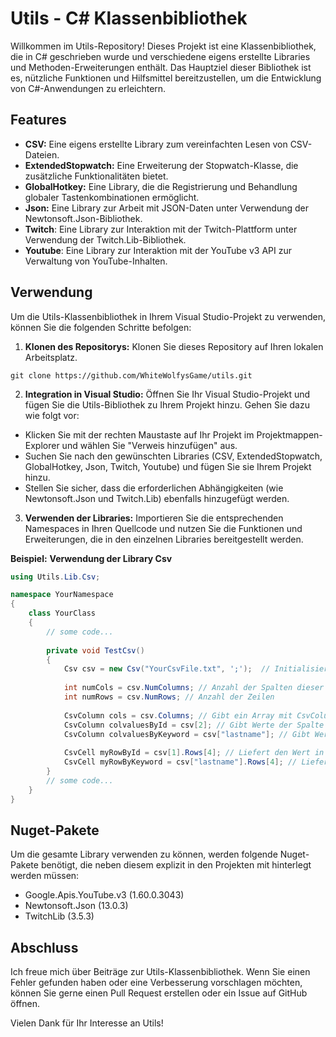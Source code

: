 # Utils - C# Klassenbibliothek
Willkommen im Utils-Repository! Dieses Projekt ist eine Klassenbibliothek, die in C# geschrieben wurde und verschiedene eigens erstellte Libraries und Methoden-Erweiterungen enthält. Das Hauptziel dieser Bibliothek ist es, nützliche Funktionen und Hilfsmittel bereitzustellen, um die Entwicklung von C#-Anwendungen zu erleichtern.

## Features
* **CSV:** Eine eigens erstellte Library zum vereinfachten Lesen von CSV-Dateien.
* **ExtendedStopwatch:** Eine Erweiterung der Stopwatch-Klasse, die zusätzliche Funktionalitäten bietet.
* **GlobalHotkey:** Eine Library, die die Registrierung und Behandlung globaler Tastenkombinationen ermöglicht.
* **Json:** Eine Library zur Arbeit mit JSON-Daten unter Verwendung der Newtonsoft.Json-Bibliothek.
* **Twitch**: Eine Library zur Interaktion mit der Twitch-Plattform unter Verwendung der Twitch.Lib-Bibliothek.
* **Youtube**: Eine Library zur Interaktion mit der YouTube v3 API zur Verwaltung von YouTube-Inhalten.


## Verwendung

Um die Utils-Klassenbibliothek in Ihrem Visual Studio-Projekt zu verwenden, können Sie die folgenden Schritte befolgen:

1. **Klonen des Repositorys:** Klonen Sie dieses Repository auf Ihren lokalen Arbeitsplatz.

```
git clone https://github.com/WhiteWolfysGame/utils.git
```

2. **Integration in Visual Studio:** Öffnen Sie Ihr Visual Studio-Projekt und fügen Sie die Utils-Bibliothek zu Ihrem Projekt hinzu. Gehen Sie dazu wie folgt vor:
- Klicken Sie mit der rechten Maustaste auf Ihr Projekt im Projektmappen-Explorer und wählen Sie "Verweis hinzufügen" aus.
- Suchen Sie nach den gewünschten Libraries (CSV, ExtendedStopwatch, GlobalHotkey, Json, Twitch, Youtube) und fügen Sie sie Ihrem Projekt hinzu.
- Stellen Sie sicher, dass die erforderlichen Abhängigkeiten (wie Newtonsoft.Json und Twitch.Lib) ebenfalls hinzugefügt werden.

3. **Verwenden der Libraries:** Importieren Sie die entsprechenden Namespaces in Ihren Quellcode und nutzen Sie die Funktionen und Erweiterungen, die in den einzelnen Libraries bereitgestellt werden.

**Beispiel:**
**Verwendung der Library Csv**
``` csharp
using Utils.Lib.Csv;

namespace YourNamespace
{
    class YourClass
    {
        // some code...
        
        private void TestCsv()
        {
            Csv csv = new Csv("YourCsvFile.txt", ';');  // Initialisiert CSV und lädt alle Daten aus der Datei. CSV-Datei muss einen Header haben!
            
            int numCols = csv.NumColumns; // Anzahl der Spalten dieser Datei
            int numRows = csv.NumRows; // Anzahl der Zeilen
            
            CsvColumn cols = csv.Columns; // Gibt ein Array mit CsvColumns zurück
            CsvColumn colvaluesById = csv[2]; // Gibt Werte der Spalte 3 zurück
            CsvColumn colvaluesByKeyword = csv["lastname"]; // Gibt Werte einer bestimmten Spalte (Header) zurück
            
            CsvCell myRowById = csv[1].Rows[4]; // Liefert den Wert in der Spalte 3 und Zeile 4 zurück
            CsvCell myRowByKeyword = csv["lastname"].Rows[4]; // Liefert den Wert in Spalte "lastname" und Zeile 4 zurück
        }
        // some code...
    }
}
```

## Nuget-Pakete
Um die gesamte Library verwenden zu können, werden folgende Nuget-Pakete benötigt, die neben diesem explizit in den Projekten mit hinterlegt werden müssen:
- Google.Apis.YouTube.v3 (1.60.0.3043)
- Newtonsoft.Json (13.0.3)
- TwitchLib (3.5.3)


## Abschluss
Ich freue mich über Beiträge zur Utils-Klassenbibliothek. Wenn Sie einen Fehler gefunden haben oder eine Verbesserung vorschlagen möchten, können Sie gerne einen Pull Request erstellen oder ein Issue auf GitHub öffnen.

Vielen Dank für Ihr Interesse an Utils!
